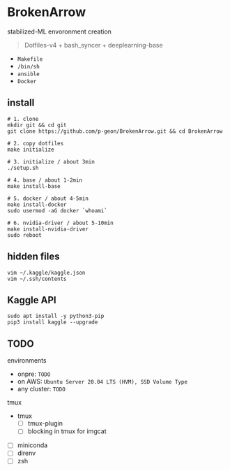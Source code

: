 # BrokenArrow

stabilized-ML envoronment creation

> Dotfiles-v4 + bash_syncer + deeplearning-base

- `Makefile`
- `/bin/sh`
- `ansible`
- `Docker`


## install 

```
# 1. clone
mkdir git && cd git
git clone https://github.com/p-geon/BrokenArrow.git && cd BrokenArrow

# 2. copy dotfiles
make initialize

# 3. initialize / about 3min
./setup.sh

# 4. base / about 1-2min
make install-base

# 5. docker / about 4-5min
make install-docker
sudo usermod -aG docker `whoami`

# 6. nvidia-driver / about 5-10min
make install-nvidia-driver
sudo reboot
```

## hidden files

```
vim ~/.kaggle/kaggle.json
vim ~/.ssh/contents
```

## Kaggle API

```
sudo apt install -y python3-pip
pip3 install kaggle --upgrade
```

## TODO 

environments

- onpre: `TODO`
- on AWS: `Ubuntu Server 20.04 LTS (HVM), SSD Volume Type`
- any cluster: `TODO`


tmux

- tmux
  - [ ] tmux-plugin
  - [ ] blocking in tmux for imgcat
- [ ] miniconda
- [ ] direnv 
- [ ] zsh